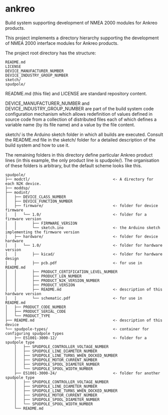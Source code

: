 # ankreo
Build system supporting development of NMEA 2000 modules for Ankreo products.

This project implements a directory hierarchy supporting the development of
NMEA 2000 interface modules for Ankreo products.

The project root directory has the structure:
```
README.md
LICENSE
DEVICE_MANUFACTURER_NUMBER
DEVICE_INDUSTRY_GROUP_NUMBER
sketch/
spudpole/
```
README.md (this file) and LICENSE are standard repository content.

DEVICE\_MANUFACTURER\_NUMBER and DEVICE\_INDUSTRY\_GROUP\_NUMBER are part of
the build system code configuration mechanism which allows redefinition of
values defined in source code from a collection of distributed files each of
which defines a variable name (by its file name) and a value by the file
content.

sketch/ is the Arduino sketch folder in which all builds are executed. Consult
the README.md file in the sketch/ folder for a detailed description of the
build system and how to use it.

The remaining folders in this directory define particular Ankreo product lines
(in this example, the only product line is spudpole/).  The organisation of
these folders is arbitrary, but the default scheme looks like this.
```
spudpole/
├── modctl/                                     <- A directory for each N2K device.             
├── moddsp/                                 
├── modint/                                
│   ├── DEVICE_CLASS_NUMBER              
│   ├── DEVICE_FUNCTION_NUMBER
│   ├── firmware/                               <- folder for device firmware
│   │   └── 1.0/                                <- folder for a firmware version
│   │       ├── FIRMWARE_VERSION
│   │       └── sketch.ino                      <- the Arduino sketch implementing the firmware version
│   ├── hardware/                               <- folder for device hardware
│   │   └── 1.0/                                <- folder for hardware version
│   │       ├── kicad/                          <- folder for hardware design
│   │       ├── pcb.pdf                         <- for use in README.md
│   │       ├── PRODUCT_CERTIFICATION_LEVEL_NUMBER
│   │       ├── PRODUCT_LEN_NUMBER
│   │       ├── PRODUCT_N2K_VERSION_NUMBER
│   │       ├── PRODUCT_VERSION
│   │       ├── README.md                       <- description of this hardware version
│   │       └── schematic.pdf                   <- for use in README.md
│   ├── PRODUCT_CODE_NUMBER
│   ├── PRODUCT_SERIAL_CODE
│   └── PRODUCT_TYPE
├── README.md                                   <- description of this device
└── spudpole-types/                             <- container for configuring spudpole types
    ├── ES1001-3000-12/                         <- folder for a spudpole type
    │   ├── SPUDPOLE_CONTROLLER_VOLTAGE_NUMBER
    │   ├── SPUDPOLE_LINE_DIAMETER_NUMBER
    │   ├── SPUDPOLE_LINE_TURNS_WHEN_DOCKED_NUMBER
    │   ├── SPUDPOLE_MOTOR_CURRENT_NUMBER
    │   ├── SPUDPOLE_SPOOL_DIAMETER_NUMBER
    │   └── SPUDPOLE_SPOOL_WIDTH_NUMBER
    ├── ES1001-3000-24/                         <- folder for another spudpole type
    │   ├── SPUDPOLE_CONTROLLER_VOLTAGE_NUMBER
    │   ├── SPUDPOLE_LINE_DIAMETER_NUMBER
    │   ├── SPUDPOLE_LINE_TURNS_WHEN_DOCKED_NUMBER
    │   ├── SPUDPOLE_MOTOR_CURRENT_NUMBER
    │   ├── SPUDPOLE_SPOOL_DIAMETER_NUMBER
    │   └── SPUDPOLE_SPOOL_WIDTH_NUMBER
    └── README.md
```

